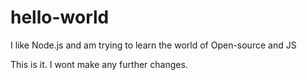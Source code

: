 # hello-world


I like Node.js and am trying to learn the world of Open-source and JS

This is it. I wont make any further changes.
